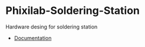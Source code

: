 # Phixilab-Soldering-Station

Hardware desing for soldering station

* [Documentation](doc/README.md)

